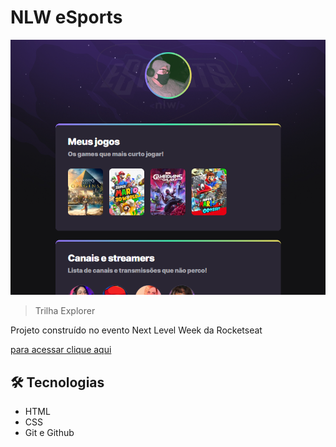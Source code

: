 # NLW eSports

![preview](./.github/preview.png)

>Trilha Explorer

Projeto construído no evento Next Level Week da Rocketseat

[para acessar clique aqui](https://JBatista74.github.io/nlw-esports-explorer)

## 🛠 Tecnologias

- HTML
- CSS
- Git e Github
